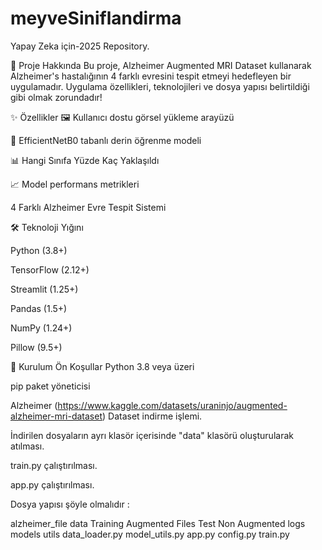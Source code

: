 # meyveSiniflandirma
Yapay Zeka için-2025 Repository.

📌 Proje Hakkında
Bu proje, Alzheimer Augmented MRI Dataset kullanarak Alzheimer's hastalığının 4 farklı evresini tespit etmeyi hedefleyen bir uygulamadır. Uygulama özellikleri, teknolojileri ve dosya yapısı belirtildiği gibi olmak zorundadır!

✨ Özellikler
🖼️ Kullanıcı dostu görsel yükleme arayüzü

🤖 EfficientNetB0 tabanlı derin öğrenme modeli

📊 Hangi Sınıfa Yüzde Kaç Yaklaşıldı

📈 Model performans metrikleri

4 Farklı Alzheimer Evre Tespit Sistemi

🛠️ Teknoloji Yığını

Python (3.8+)

TensorFlow (2.12+)

Streamlit (1.25+)

Pandas (1.5+)

NumPy (1.24+)

Pillow (9.5+)

🚀 Kurulum
Ön Koşullar
Python 3.8 veya üzeri

pip paket yöneticisi

Alzheimer (https://www.kaggle.com/datasets/uraninjo/augmented-alzheimer-mri-dataset) Dataset indirme işlemi.

İndirilen dosyaların ayrı klasör içerisinde "data" klasörü oluşturularak atılması.

train.py çalıştırılması.

app.py çalıştırılması.

Dosya yapısı şöyle olmalıdır :

alzheimer_file
  data
    Training
      Augmented Files
    Test
      Non Augmented
  logs
  models
  utils
    data_loader.py
    model_utils.py
  app.py
  config.py
  train.py
